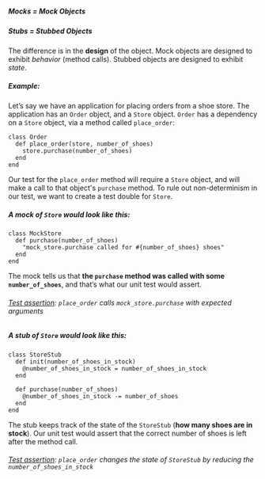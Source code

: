 ##### Mocks = Mock *Objects*
##### Stubs = Stubbed *Objects*

The difference is in the **design** of the object. Mock objects are designed to exhibit *behavior* (method calls). Stubbed objects are designed to exhibit *state*.

##### Example:

Let’s say we have an application for placing orders from a shoe store. The application has an `Order` object, and a `Store` object. `Order` has a dependency on a `Store` object, via a method called `place_order`:

```
class Order
  def place_order(store, number_of_shoes)
    store.purchase(number_of_shoes)
  end
end
```

Our test for the `place_order` method will require a `Store` object, and will make a call to that object's `purchase` method. To rule out non-determinism in our test, we want to create a test double for `Store`.

##### A mock of `Store` would look like this:

```
class MockStore
  def purchase(number_of_shoes)
    "mock_store.purchase called for #{number_of_shoes} shoes"
  end
end
```

The mock tells us that **the `purchase` method was called with some `number_of_shoes`**, and that’s what our unit test would assert.


###### [Test assertion](https://github.com/marlenabowen/mocks_vs_stubs/blob/master/spec/order_spec.rb#L6): `place_order` calls `mock_store.purchase` with expected arguments


##### A stub of `Store` would look like this:

```
class StoreStub
  def init(number_of_shoes_in_stock)
    @number_of_shoes_in_stock = number_of_shoes_in_stock
  end

  def purchase(number_of_shoes)
    @number_of_shoes_in_stock -= number_of_shoes
  end
end
```

The stub keeps track of the state of the `StoreStub` (**how many shoes are in stock**). Our unit test would assert that the correct number of shoes is left after the method call.

###### [Test assertion](https://github.com/marlenabowen/mocks_vs_stubs/blob/master/spec/order_spec.rb#L16): `place_order` changes the state of `StoreStub` by reducing the `number_of_shoes_in_stock`

